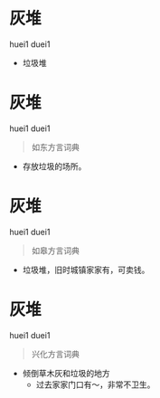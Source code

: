 # 灰堆
huei1 duei1
- 垃圾堆

# 灰堆
huei1 duei1
> 如东方言词典
- 存放垃圾的场所。

# 灰堆
huei1 duei1
> 如皋方言词典
- 垃圾堆，旧时城镇家家有，可卖钱。

# 灰堆
huei1 duei1
> 兴化方言词典
- 倾倒草木灰和垃圾的地方
  - 过去家家门口有～，非常不卫生。
